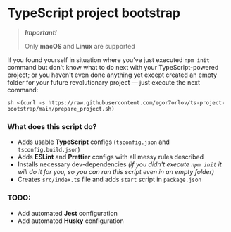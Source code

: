 # TypeScript project bootstrap

> ***Important!***
>
> Only **macOS** and **Linux** are supported

If you found yourself in situation where you've just executed `npm init` command but don't know what to do next with
your TypeScript-powered project; or you haven't even done anything yet except created an empty folder for your future
revolutionary project — just execute the next command:

```shell
sh <(curl -s https://raw.githubusercontent.com/egor7orlov/ts-project-bootstrap/main/prepare_project.sh)
```

### What does this script do?

- Adds usable **TypeScript** configs (`tsconfig.json` and `tsconfig.build.json`)
- Adds **ESLint** and **Prettier** configs with all messy rules described
- Installs necessary dev-dependencies _(if you didn't execute `npm init` it will do it for you, so you can run this
  script even in an empty folder)_
- Creates `src/index.ts` file and adds `start` script in `package.json`

### TODO:

- Add automated **Jest** configuration
- Add automated **Husky** configuration
